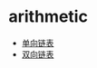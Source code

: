 # arithmetic
* [单向链表](https://github.com/Afu0402/notes/tree/master/arithmetic/linkedList/SinglyLinkedList/index.js)
* [双向链表](https://github.com/Afu0402/notes/tree/master/arithmetic/linkedList/DoublyLinkedList/index.js)